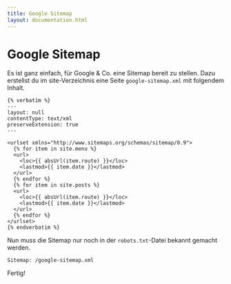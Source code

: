 ```yaml
---
title: Google Sitemap
layout: documentation.html
---
```


# Google Sitemap

Es ist ganz einfach, für Google & Co. eine Sitemap bereit zu stellen. Dazu
erstellst du im site-Verzeichnis eine Seite `google-sitemap.xml` mit folgendem
Inhalt.

    {% verbatim %}
    ---
    layout: null
    contentType: text/xml
    preserveExtension: true
    ---

    <urlset xmlns="http://www.sitemaps.org/schemas/sitemap/0.9">
      {% for item in site.menu %}
      <url>
        <loc>{{ absUrl(item.route) }}</loc>
        <lastmod>{{ item.date }}</lastmod>
      </url>
      {% endfor %}
      {% for item in site.posts %}
      <url>
        <loc>{{ absUrl(item.route) }}</loc>
        <lastmod>{{ item.date }}</lastmod>
      </url>
      {% endfor %}
    </urlset>
    {% endverbatim %}

Nun muss die Sitemap nur noch in der `robots.txt`-Datei bekannt gemacht werden.

    Sitemap: /google-sitemap.xml

Fertig!
